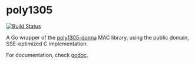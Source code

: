 poly1305
========

[![Build Status](https://travis-ci.org/codahale/poly1305.png?branch=master)](https://travis-ci.org/codahale/poly1305)

A Go wrapper of the
[poly1305-donna](https://github.com/floodyberry/poly1305-donna) MAC library,
using the public domain, SSE-optimized C implementation.

For documentation, check [godoc](http://godoc.org/github.com/codahale/poly1305).
